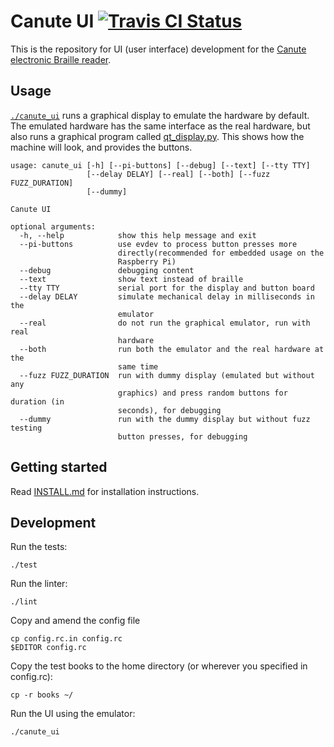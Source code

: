 # Canute UI [![Travis CI Status](https://travis-ci.org/Bristol-Braille/canute-ui.svg?branch=master)](https://travis-ci.org/Bristol-Braille/canute-ui)

This is the repository for UI (user interface) development for the [Canute
electronic Braille reader](http://bristolbraille.co.uk/#canute).

## Usage

[`./canute_ui`](canute_ui) runs a graphical display to emulate the hardware by
default. The emulated hardware has the same interface as the real hardware, but
also runs a graphical program called [qt_display.py](ui/qt_display.py). This shows
how the machine will look, and provides the buttons.

```
usage: canute_ui [-h] [--pi-buttons] [--debug] [--text] [--tty TTY]
                 [--delay DELAY] [--real] [--both] [--fuzz FUZZ_DURATION]
                 [--dummy]

Canute UI

optional arguments:
  -h, --help            show this help message and exit
  --pi-buttons          use evdev to process button presses more
                        directly(recommended for embedded usage on the
                        Raspberry Pi)
  --debug               debugging content
  --text                show text instead of braille
  --tty TTY             serial port for the display and button board
  --delay DELAY         simulate mechanical delay in milliseconds in the
                        emulator
  --real                do not run the graphical emulator, run with real
                        hardware
  --both                run both the emulator and the real hardware at the
                        same time
  --fuzz FUZZ_DURATION  run with dummy display (emulated but without any
                        graphics) and press random buttons for duration (in
                        seconds), for debugging
  --dummy               run with the dummy display but without fuzz testing
                        button presses, for debugging
```

## Getting started

Read [INSTALL.md](INSTALL.md) for installation instructions.


## Development

Run the tests:

    ./test

Run the linter:

    ./lint

Copy and amend the config file 

    cp config.rc.in config.rc
    $EDITOR config.rc

Copy the test books to the home directory (or wherever you specified in config.rc):

    cp -r books ~/

Run the UI using the emulator:

    ./canute_ui
